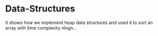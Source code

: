 # Data-Structures
It shows how we implement heap data structures and used it to sort an array with time complexity nlogn...
